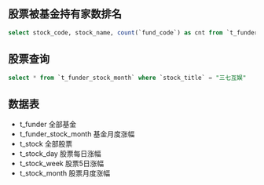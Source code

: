 ## 股票被基金持有家数排名

```sql
select stock_code, stock_name, count(`fund_code`) as cnt from `t_funder_stock_month` group by `stock_code` order by cnt desc;
```
## 股票查询

```sql
select * from `t_funder_stock_month` where `stock_title` = "三七互娱"
```

## 数据表

- t_funder 全部基金
- t_funder_stock_month 基金月度涨幅
- t_stock 全部股票
- t_stock_day 股票每日涨幅
- t_stock_week 股票5日涨幅
- t_stock_month 股票月度涨幅